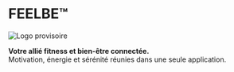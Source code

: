# FEELBE™

![Logo provisoire](brand/logo.jpg)

**Votre allié fitness et bien-être connectée.**  
Motivation, énergie et sérénité réunies dans une seule application.
